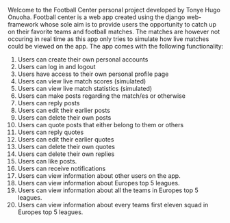 Welcome to the Football Center personal project developed by Tonye Hugo Onuoha.
Football center is a web app created using the django web-framework whose sole aim is to provide users the opportunity to catch up on their favorite teams and football matches. The matches are however not occuring in real time as this app only tries to simulate how live matches could be viewed on the app.
The app comes with the following functionality:
 1. Users can create their own personal accounts
 2. Users can log in and logout
 3. Users have access to their own personal profile page
 4. Users can view live match scores (simulated)
 5. Users can view live match statistics (simulated)
 6. Users can make posts regarding the match/es or otherwise
 7. Users can reply posts
 8. Users can edit their earlier posts
 9. Users can delete their own posts
 10. Users can quote posts that either belong to them or others
 11. Users can reply quotes
 12. Users can edit their earlier quotes
 13. Users can delete their own quotes
 14. Users can delete their own replies
 15. Users can like posts.
 16. Users can receive notifications
 17. Users can view information about other users on the app.
 18. Users can view information about Europes top 5 leagues.
 19. Users can view information about all the teams in Europes top 5 leagues.
 20. Users can view information about every teams first eleven squad in Europes top 5 leagues.